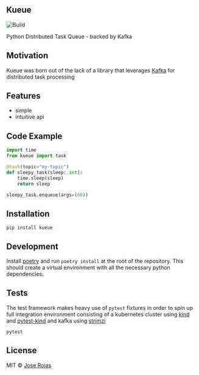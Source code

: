 ## Kueue
![Build](https://github.com/jarojasm95/kueue/workflows/Build/badge.svg)

Python Distributed Task Queue - backed by Kafka


## Motivation
Kueue was born out of the lack of a library that leverages [Kafka](https://kafka.apache.org/) for distributed task processing

## Features
- simple
- intuitive api

## Code Example
```python
import time
from kueue import task

@task(topic="my-topic")
def sleepy_task(sleep: int):
    time.sleep(sleep)
    return sleep

sleepy_task.enqueue(args=(60))
```

## Installation
```
pip install kueue
```

## Development

Install [poetry](https://python-poetry.org/) and run `poetry install` at the root of the repository. This should create a virtual environment with all the necessary python dependencies.

## Tests
The test framework makes heavy use of `pytest` fixtures in order to spin up full integration environment consisting of a kubernetes cluster using [kind](https://kind.sigs.k8s.io/) and [pytest-kind](https://codeberg.org/hjacobs/pytest-kind) and kafka using [strimzi](https://strimzi.io/)

`pytest`

## License

MIT © [Jose Rojas](https://github.com/jarojasm95)
